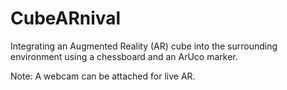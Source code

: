 # CubeARnival
Integrating an Augmented Reality (AR) cube into the surrounding environment using a chessboard and an ArUco marker.

Note:
A webcam can be attached for live AR.
